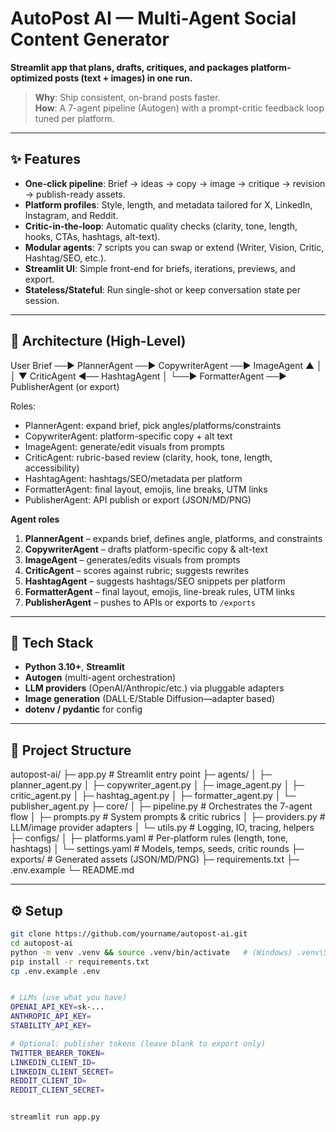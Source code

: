# AutoPost AI — Multi-Agent Social Content Generator
**Streamlit app that plans, drafts, critiques, and packages platform-optimized posts (text + images) in one run.**

> **Why**: Ship consistent, on-brand posts faster.  
> **How**: A 7-agent pipeline (Autogen) with a prompt-critic feedback loop tuned per platform.

---

## ✨ Features
- **One-click pipeline**: Brief → ideas → copy → image → critique → revision → publish-ready assets.
- **Platform profiles**: Style, length, and metadata tailored for X, LinkedIn, Instagram, and Reddit.
- **Critic-in-the-loop**: Automatic quality checks (clarity, tone, length, hooks, CTAs, hashtags, alt-text).
- **Modular agents**: 7 scripts you can swap or extend (Writer, Vision, Critic, Hashtag/SEO, etc.).
- **Streamlit UI**: Simple front-end for briefs, iterations, previews, and export.
- **Stateless/Stateful**: Run single-shot or keep conversation state per session.

---

## 🧱 Architecture (High-Level)
User Brief ──▶ PlannerAgent ──▶ CopywriterAgent ──▶ ImageAgent
              ▲           │
              │           ▼
        CriticAgent ◀── HashtagAgent
              │
              └──▶ FormatterAgent ──▶ PublisherAgent (or export)

Roles:
- PlannerAgent: expand brief, pick angles/platforms/constraints
- CopywriterAgent: platform-specific copy + alt text
- ImageAgent: generate/edit visuals from prompts
- CriticAgent: rubric-based review (clarity, hook, tone, length, accessibility)
- HashtagAgent: hashtags/SEO/metadata per platform
- FormatterAgent: final layout, emojis, line breaks, UTM links
- PublisherAgent: API publish or export (JSON/MD/PNG)


**Agent roles**
1. **PlannerAgent** – expands brief, defines angle, platforms, and constraints  
2. **CopywriterAgent** – drafts platform-specific copy & alt-text  
3. **ImageAgent** – generates/edits visuals from prompts  
4. **CriticAgent** – scores against rubric; suggests rewrites  
5. **HashtagAgent** – suggests hashtags/SEO snippets per platform  
6. **FormatterAgent** – final layout, emojis, line-break rules, UTM links  
7. **PublisherAgent** – pushes to APIs or exports to `/exports`

---

## 🧰 Tech Stack
- **Python 3.10+**, **Streamlit**
- **Autogen** (multi-agent orchestration)
- **LLM providers** (OpenAI/Anthropic/etc.) via pluggable adapters
- **Image generation** (DALL·E/Stable Diffusion—adapter based)
- **dotenv / pydantic** for config

---

## 📁 Project Structure

autopost-ai/
├─ app.py                          # Streamlit entry point
├─ agents/
│  ├─ planner_agent.py
│  ├─ copywriter_agent.py
│  ├─ image_agent.py
│  ├─ critic_agent.py
│  ├─ hashtag_agent.py
│  ├─ formatter_agent.py
│  └─ publisher_agent.py
├─ core/
│  ├─ pipeline.py                  # Orchestrates the 7-agent flow
│  ├─ prompts.py                   # System prompts & critic rubrics
│  ├─ providers.py                 # LLM/image provider adapters
│  └─ utils.py                     # Logging, IO, tracing, helpers
├─ configs/
│  ├─ platforms.yaml               # Per-platform rules (length, tone, hashtags)
│  └─ settings.yaml                # Models, temps, seeds, critic rounds
├─ exports/                        # Generated assets (JSON/MD/PNG)
├─ requirements.txt
├─ .env.example
└─ README.md


---

## ⚙️ Setup

```bash
git clone https://github.com/yourname/autopost-ai.git
cd autopost-ai
python -m venv .venv && source .venv/bin/activate   # (Windows) .venv\Scripts\activate
pip install -r requirements.txt
cp .env.example .env


# LLMs (use what you have)
OPENAI_API_KEY=sk-...
ANTHROPIC_API_KEY=
STABILITY_API_KEY=

# Optional: publisher tokens (leave blank to export only)
TWITTER_BEARER_TOKEN=
LINKEDIN_CLIENT_ID=
LINKEDIN_CLIENT_SECRET=
REDDIT_CLIENT_ID=
REDDIT_CLIENT_SECRET=


streamlit run app.py

